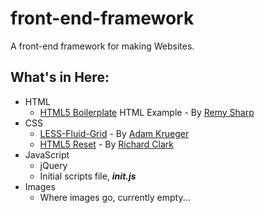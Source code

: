front-end-framework
===================

A front-end framework for making Websites.

## What's in Here:

* HTML
	* [HTML5 Boilerplate](http://html5doctor.com/html-5-boilerplates/) HTML Example - By [Remy Sharp](https://twitter.com/rem)
* CSS
	* [LESS-Fluid-Grid](https://github.com/KruegerDesigns/LESS-Fluid-Grid) - By [Adam Krueger](https://twitter.com/KruegerDesigns)
	* [HTML5 Reset](http://html5doctor.com/html-5-reset-stylesheet/) - By [Richard Clark](https://twitter.com/Rich_Clark)
* JavaScript
	* jQuery
	* Initial scripts file, ***init.js***
* Images
	* Where images go, currently empty...